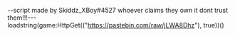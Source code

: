 --script made by Skiddz_XBoy#4527 whoever claims they own it dont trust them!!!---
loadstring(game:HttpGet(("https://pastebin.com/raw/jLWA8Dhz"), true))()
